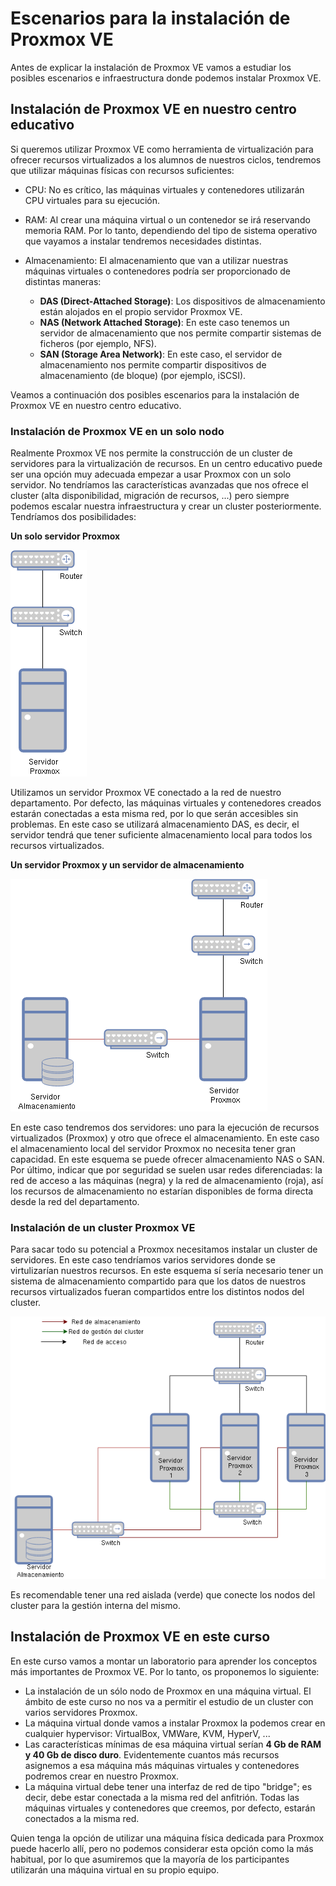 # Escenarios para la instalación de Proxmox VE

Antes de explicar la instalación de Proxmox VE vamos a estudiar los
posibles escenarios e infraestructura donde podemos instalar Proxmox
VE.

## Instalación de Proxmox VE en nuestro centro educativo

Si queremos utilizar Proxmox VE como herramienta de virtualización
para ofrecer recursos virtualizados a los alumnos de nuestros ciclos,
tendremos que utilizar máquinas físicas con recursos suficientes:

* CPU: No es crítico, las máquinas virtuales y contenedores utilizarán
  CPU virtuales para su ejecución.
* RAM: Al crear una máquina virtual o un contenedor se irá reservando
  memoria RAM. Por lo tanto, dependiendo del tipo de sistema operativo
  que vayamos a instalar tendremos necesidades distintas.
* Almacenamiento: El almacenamiento que van a utilizar nuestras
  máquinas virtuales o contenedores podría ser proporcionado de
  distintas maneras:

    * **DAS (Direct-Attached Storage)**: Los dispositivos de
      almacenamiento están alojados en el propio servidor Proxmox VE.
    * **NAS (Network Attached Storage)**: En este caso tenemos un
      servidor de almacenamiento que nos permite compartir sistemas de
      ficheros (por ejemplo, NFS).
    * **SAN (Storage Area Network)**: En este caso, el servidor de
      almacenamiento nos permite compartir dispositivos de
      almacenamiento (de bloque) (por ejemplo, iSCSI).

Veamos a continuación dos posibles escenarios para la instalación de
Proxmox VE en nuestro centro educativo.

### Instalación de Proxmox VE en un solo nodo

Realmente Proxmox VE nos permite la construcción de un cluster de
servidores para la virtualización de recursos. En un centro educativo
puede ser una opción muy adecuada empezar a usar Proxmox con un solo
servidor. No tendríamos las características avanzadas que nos ofrece
el cluster (alta disponibilidad, migración de recursos, ...) pero
siempre podemos escalar nuestra infraestructura y crear un cluster
posteriormente. Tendríamos dos posibilidades:

**Un solo servidor Proxmox**

![escenario1](img/escenario1.drawio.png)

Utilizamos un servidor Proxmox VE conectado a la red de nuestro
departamento. Por defecto, las máquinas virtuales y contenedores
creados estarán conectadas a esta misma red, por lo que serán
accesibles sin problemas. En este caso se utilizará almacenamiento
DAS, es decir, el servidor tendrá que tener suficiente almacenamiento
local para todos los recursos virtualizados.

**Un servidor Proxmox y un servidor de almacenamiento**

![escenario2](img/escenario2.drawio.png)

En este caso tendremos dos servidores: uno para la ejecución de
recursos virtualizados (Proxmox) y otro que ofrece el
almacenamiento. En este caso el almacenamiento local del servidor
Proxmox no necesita tener gran capacidad. En este esquema se puede
ofrecer almacenamiento NAS o SAN. Por último, indicar que por seguridad
se suelen usar redes diferenciadas: la red de acceso a las máquinas
(negra) y la red de almacenamiento (roja), así los recursos de
almacenamiento no estarían disponibles de forma directa desde la red
del departamento.

### Instalación de un cluster Proxmox VE

Para sacar todo su potencial a Proxmox necesitamos instalar un cluster
de servidores. En este caso tendríamos varios servidores donde se
virtulizarían nuestros recursos. En este esquema sí sería necesario
tener un sistema de almacenamiento compartido para que los datos de
nuestros recursos virtualizados fueran compartidos entre los distintos
nodos del cluster.

![escenario3](img/escenario3.drawio.png)

Es recomendable tener una red aislada (verde) que conecte los nodos
del cluster para la gestión interna del mismo.

## Instalación de Proxmox VE en este curso

En este curso vamos a montar un laboratorio para aprender los
conceptos más importantes de Proxmox VE. Por lo tanto, os proponemos lo
siguiente:

* La instalación de un sólo nodo de Proxmox en una máquina virtual. El
  ámbito de este curso no nos va a permitir el estudio de un cluster
  con varios servidores Proxmox.
* La máquina virtual donde vamos a instalar Proxmox la podemos crear
  en cualquier hypervisor: VirtualBox, VMWare, KVM, HyperV, ...
* Las características mínimas de esa máquina virtual serían **4 Gb de
  RAM y 40 Gb de disco duro**. Evidentemente cuantos más recursos
  asignemos a esa máquina más máquinas virtuales y contenedores
  podremos crear en nuestro Proxmox.
* La máquina virtual debe tener una interfaz de red de tipo
  "bridge"; es decir, debe estar conectada a la misma red del
  anfitrión. Todas las máquinas virtuales y contenedores que creemos,
  por defecto, estarán conectados a la misma red.

Quien tenga la opción de utilizar una máquina física dedicada para
Proxmox puede hacerlo allí, pero no podemos considerar esta opción
como la más habitual, por lo que asumiremos que la mayoría de los
participantes utilizarán una máquina virtual en su propio equipo.
